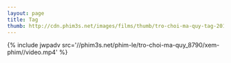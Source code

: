 ```yaml
---
layout: page
title: Tag
thumb: http://cdn.phim3s.net/images/films/thumb/tro-choi-ma-quy-tag-2015.jpg
---
```

{% include jwpadv src='//phim3s.net/phim-le/tro-choi-ma-quy_8790/xem-phim//video.mp4' %}